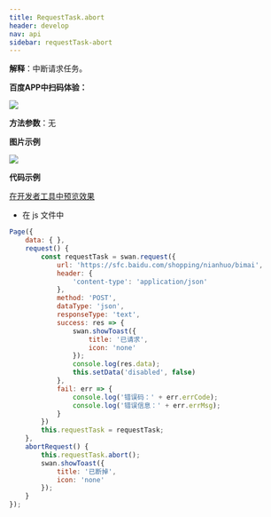 ```yaml
---
title: RequestTask.abort
header: develop
nav: api
sidebar: requestTask-abort
---
```




 

**解释**：中断请求任务。

**百度APP中扫码体验：**

<img src="https://b.bdstatic.com/miniapp/assets/images/doc_demo/abortRequest.png"  class="demo-qrcode-image" />

**方法参数**：无

**图片示例**

<div class="m-doc-custom-examples">
    <div class="m-doc-custom-examples-correct">
        <img src="https://b.bdstatic.com/miniapp/images/abortRequest.gif">
    </div>
    <div class="m-doc-custom-examples-correct">
        <img src=" ">
    </div>
    <div class="m-doc-custom-examples-correct">
        <img src=" ">
    </div>     
</div>

**代码示例**

<a href="swanide://fragment/416dbb4346110b4165313cbde9ac39bc1572937479743" title="在开发者工具中预览效果" target="_self">在开发者工具中预览效果</a>

* 在 js 文件中

```js
Page({
    data: { },
    request() {
        const requestTask = swan.request({
            url: 'https://sfc.baidu.com/shopping/nianhuo/bimai',
            header: {
                'content-type': 'application/json'
            },
            method: 'POST',
            dataType: 'json',
            responseType: 'text',
            success: res => {
                swan.showToast({
                    title: '已请求',
                    icon: 'none'
                });
                console.log(res.data);
                this.setData('disabled', false)
            },
            fail: err => {
                console.log('错误码：' + err.errCode);
                console.log('错误信息：' + err.errMsg);
            }
        })
        this.requestTask = requestTask;
    },
    abortRequest() {
        this.requestTask.abort();
        swan.showToast({
            title: '已断掉',
            icon: 'none'
        });
    }
});

```


